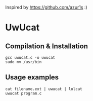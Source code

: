 Inspired by https://github.com/azur1s :)

# UwUcat

## Compilation & Installation
```
gcc uwucat.c -o uwucat
sudo mv /usr/bin
```

## Usage examples
```
cat filename.ext | uwucat | lolcat
uwucat program.c
```
